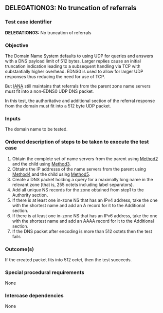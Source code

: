 ## DELEGATION03: No truncation of referrals

### Test case identifier

**DELEGATION03:** No truncation of referrals

### Objective

The Domain Name System defaults to using UDP for queries and answers with a
DNS payload limit of 512 bytes. Larger replies cause an initial truncation
indication leading to a subsequent handling via TCP with substantially
higher overhead. EDNS0 is used to allow for larger UDP responses thus
reducing the need for use of TCP.

But [IANA](https://www.iana.org/help/nameserver-requirements) still
maintains that referrals from the parent zone name servers must fit into
a non-EDNS0 UDP DNS packet.

In this test, the authoritative and additional section of the referral
response from the domain must fit into a 512 byte UDP packet.

### Inputs

The domain name to be tested.

### Ordered description of steps to be taken to execute the test case

1. Obtain the complete set of name servers from the parent using
   [Method2](../Methods.md) and the child using [Method3](../Methods.md).
2. Obtains the IP addresss of the name servers from the parent using
   [Method4](../Methods.md) and the child using [Method5](../Methods.md).
3. Create a DNS packet holding a query for a maximally long name in the relevant
   zone (that is, 255 octets including label separators).
4. Add all unique NS records for the zone obtained from step1 to the Authority section.
5. If there is at least one in-zone NS that has an IPv4 address, take the
   one with the shortest name and add an A record for it to the Additional
   section.
6. If there is at least one in-zone NS that has an IPv6 address, take the
   one with the shortest name and add an AAAA record for it to the Additional
   section.
7. If the DNS packet after encoding is more than 512 octets then the test
   fails

### Outcome(s)

If the created packet fits into 512 octet, then the test succeeds.

### Special procedural requirements

None

### Intercase dependencies

None
